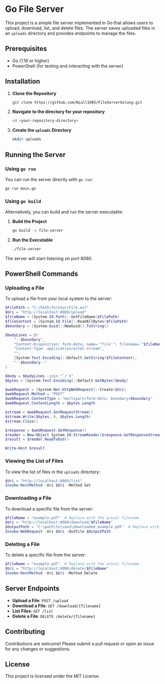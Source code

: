 # Go File Server

This project is a simple file server implemented in Go that allows users to upload, download, list, and delete files. The server saves uploaded files in an `uploads` directory and provides endpoints to manage the files.

## Prerequisites

- Go (1.16 or higher)
- PowerShell (for testing and interacting with the server)

## Installation

1. **Clone the Repository**

   ```bash
   git clone https://github.com/Niall1985/FileServerGolang.git
   ```

2. **Navigate to the directory for your repository**

    ```bash
    cd <your-repository-directory>
    ```

3. **Create the `uploads` Directory**

   ```bash
   mkdir uploads
   ```

## Running the Server

### Using `go run`

You can run the server directly with `go run`:

```bash
go run main.go
```

### Using `go build`

Alternatively, you can build and run the server executable:

1. **Build the Project**

   ```bash
   go build -o file-server
   ```

2. **Run the Executable**

   ```bash
   ./file-server
   ```

The server will start listening on port 8080.

## PowerShell Commands

### Uploading a File

To upload a file from your local system to the server:

```powershell
$FilePath = "C:\Path\To\Your\File.ext"
$Uri = "http://localhost:8080/upload"
$fileName = [System.IO.Path]::GetFileName($FilePath)
$fileContent = [System.IO.File]::ReadAllBytes($FilePath)
$boundary = [System.Guid]::NewGuid().ToString()

$bodyLines = @(
    "--$boundary",
    "Content-Disposition: form-data; name=`"file`"; filename=`"$fileName`"",
    "Content-Type: application/octet-stream",
    "",
    [System.Text.Encoding]::Default.GetString($fileContent),
    "--$boundary--"
)

$body = $bodyLines -join "`r`n"
$bytes = [System.Text.Encoding]::Default.GetBytes($body)

$webRequest = [System.Net.HttpWebRequest]::Create($Uri)
$webRequest.Method = "POST"
$webRequest.ContentType = "multipart/form-data; boundary=$boundary"
$webRequest.ContentLength = $bytes.Length

$stream = $webRequest.GetRequestStream()
$stream.Write($bytes, 0, $bytes.Length)
$stream.Close()

$response = $webRequest.GetResponse()
$reader = New-Object System.IO.StreamReader($response.GetResponseStream())
$result = $reader.ReadToEnd()

Write-Host $result
```

### Viewing the List of Files

To view the list of files in the `uploads` directory:

```powershell
$Uri = "http://localhost:8080/list"
Invoke-RestMethod -Uri $Uri -Method Get
```

### Downloading a File

To download a specific file from the server:

```powershell
$FileName = "example.pdf"  # Replace with the actual filename
$Uri = "http://localhost:8080/download/$FileName"
$OutputPath = "C:\path\to\save\downloaded_example.pdf"  # Replace with the desired output path
Invoke-WebRequest -Uri $Uri -OutFile $OutputPath
```

### Deleting a File

To delete a specific file from the server:

```powershell
$FileName = "example.pdf"  # Replace with the actual filename
$Uri = "http://localhost:8080/delete/$FileName"
Invoke-RestMethod -Uri $Uri -Method Delete
```

## Server Endpoints

- **Upload a File**: `POST /upload`
- **Download a File**: `GET /download/{filename}`
- **List Files**: `GET /list`
- **Delete a File**: `DELETE /delete/{filename}`

## Contributing

Contributions are welcome! Please submit a pull request or open an issue for any changes or suggestions.

## License

This project is licensed under the MIT License.

